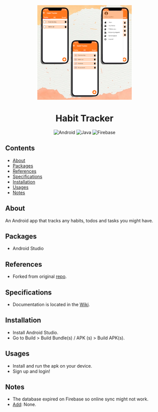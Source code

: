 <div align="center">

<img src="./thumbnail.png" width="300">
  
# Habit Tracker
![Android](https://img.shields.io/badge/Android-3DDC84?style=for-the-badge&logo=android&logoColor=white)
![Java](https://img.shields.io/badge/java-%23ED8B00.svg?style=for-the-badge&logo=openjdk&logoColor=white)
![Firebase](https://img.shields.io/badge/Firebase-039BE5?style=for-the-badge&logo=Firebase&logoColor=white)
</div> 

## Contents
* [About](#about)
* [Packages](#packages)
* [References](#references)
* [Specifications](#specifications)
* [Installation](#installation)
* [Usages](#usages)
* [Notes](#notes)

<a name="about"></a>
## About
An Android app that tracks any habits, todos and tasks you might have.
<a name="packages"></a>
## Packages
- Android Studio
<a name="references"></a>
## References
- Forked from original [repo](https://github.com/CMPUT301F21T39/Recurring-O-City).
<a name="specifications"></a>
## Specifications
- Documentation is located in the [Wiki](https://github.com/haicanberra/Habit-Tracker/wiki).
<a name="installation"></a>
## Installation
- Install Android Studio.
- Go to Build > Build Bundle(s) / APK (s) > Build APK(s).

<a name="usages"></a>
## Usages
- Install and run the apk on your device.
- Sign up and login!
<a name="notes"></a>
## Notes
- The database expired on Firebase so online sync might not work.
- <ins>Add</ins>: None.
